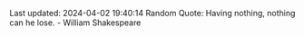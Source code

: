 Last updated: 2024-04-02 19:40:14
Random Quote: Having nothing, nothing can he lose. - William Shakespeare